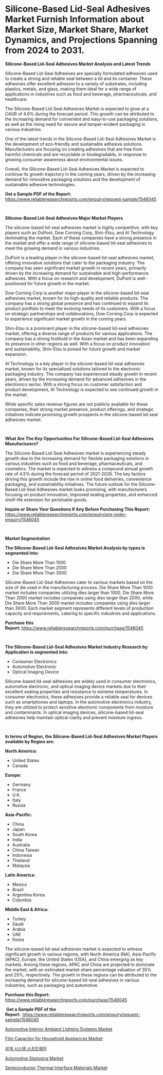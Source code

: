 <p><h1>Silicone-Based Lid-Seal Adhesives Market Furnish Information about Market Size, Market Share, Market Dynamics, and Projections Spanning from 2024 to 2031.</h1></p><p><strong>Silicone-Based Lid-Seal Adhesives Market Analysis and Latest Trends</strong></p>
<p><p>Silicone-Based Lid-Seal Adhesives are specially formulated adhesives used to create a strong and reliable seal between a lid and its container. These adhesives offer excellent adhesion to a variety of substrates, including plastics, metals, and glass, making them ideal for a wide range of applications in industries such as food and beverage, pharmaceuticals, and healthcare.</p><p>The Silicone-Based Lid-Seal Adhesives Market is expected to grow at a CAGR of 4.6% during the forecast period. This growth can be attributed to the increasing demand for convenient and easy-to-use packaging solutions, as well as the rising need for secure and tamper-evident packaging in various industries.</p><p>One of the latest trends in the Silicone-Based Lid-Seal Adhesives Market is the development of eco-friendly and sustainable adhesive solutions. Manufacturers are focusing on creating adhesives that are free from harmful chemicals and are recyclable or biodegradable, in response to growing consumer awareness about environmental issues.</p><p>Overall, the Silicone-Based Lid-Seal Adhesives Market is expected to continue its growth trajectory in the coming years, driven by the increasing demand for innovative packaging solutions and the development of sustainable adhesive technologies.</p></p>
<p><strong>Get a Sample PDF of the Report:&nbsp;</strong> <a href="https://www.reliableresearchreports.com/enquiry/request-sample/1546045">https://www.reliableresearchreports.com/enquiry/request-sample/1546045</a></p>
<p>&nbsp;</p>
<p><strong>Silicone-Based Lid-Seal Adhesives Major Market Players</strong></p>
<p><p>The silicone-based lid-seal adhesives market is highly competitive, with key players such as DuPont, Dow Corning Corp, Shin-Etsu, and AI Technology dominating the market. Each of these companies have a strong presence in the market and offer a wide range of silicone-based lid-seal adhesives to meet the growing demand in various industries.</p><p>DuPont is a leading player in the silicone-based lid-seal adhesives market, offering innovative solutions that cater to the packaging industry. The company has seen significant market growth in recent years, primarily driven by the increasing demand for sustainable and high-performance adhesives. With a focus on research and development, DuPont is well-positioned for future growth in the market.</p><p>Dow Corning Corp is another major player in the silicone-based lid-seal adhesives market, known for its high-quality and reliable products. The company has a strong global presence and has continued to expand its product portfolio to meet the evolving needs of its customers. With a focus on strategic partnerships and collaborations, Dow Corning Corp is expected to experience significant market growth in the coming years.</p><p>Shin-Etsu is a prominent player in the silicone-based lid-seal adhesives market, offering a diverse range of products for various applications. The company has a strong foothold in the Asian market and has been expanding its presence in other regions as well. With a focus on product innovation and sustainability, Shin-Etsu is poised for future growth and market expansion.</p><p>AI Technology is a key player in the silicone-based lid-seal adhesives market, known for its specialized solutions tailored to the electronic packaging industry. The company has experienced steady growth in recent years, driven by the increasing demand for advanced adhesives in the electronics sector. With a strong focus on customer satisfaction and product development, AI Technology is expected to see continued growth in the market.</p><p>While specific sales revenue figures are not publicly available for these companies, their strong market presence, product offerings, and strategic initiatives indicate promising growth prospects in the silicone-based lid-seal adhesives market.</p></p>
<p>&nbsp;</p>
<p><strong>What Are The Key Opportunities For Silicone-Based Lid-Seal Adhesives Manufacturers?</strong></p>
<p><p>The Silicone-Based Lid-Seal Adhesives market is experiencing steady growth due to the increasing demand for flexible packaging solutions in various industries such as food and beverage, pharmaceuticals, and cosmetics. The market is expected to witness a compound annual growth rate of 4.5% during the forecast period of 2021-2026. The key factors driving this growth include the rise in online food deliveries, convenience packaging, and sustainability initiatives. The future outlook for the Silicone-Based Lid-Seal Adhesives market looks promising, with manufacturers focusing on product innovation, improved sealing properties, and enhanced shelf-life extension for perishable goods.</p></p>
<p><strong>Inquire or Share Your Questions If Any Before Purchasing This Report:</strong> <a href="https://www.reliableresearchreports.com/enquiry/pre-order-enquiry/1546045">https://www.reliableresearchreports.com/enquiry/pre-order-enquiry/1546045</a></p>
<p>&nbsp;</p>
<p><strong>Market Segmentation</strong></p>
<p><strong>The Silicone-Based Lid-Seal Adhesives Market Analysis by types is segmented into:</strong></p>
<p><ul><li>Die Share More Than 1000</li><li>Die Share More Than 2000</li><li>Die Share More Than 3000</li></ul></p>
<p><p>Silicone-Based Lid-Seal Adhesives cater to various markets based on the size of die used in the manufacturing process. Die Share More Than 1000 market includes companies utilizing dies larger than 1000, Die Share More Than 2000 market includes companies using dies larger than 2000, while Die Share More Than 3000 market includes companies using dies larger than 3000. Each market segment represents different levels of production capacity and requirements, catering to specific industries and applications.</p></p>
<p><strong>Purchase this Report:&nbsp;</strong><a href="https://www.reliableresearchreports.com/purchase/1546045">https://www.reliableresearchreports.com/purchase/1546045</a></p>
<p>&nbsp;</p>
<p><strong>The Silicone-Based Lid-Seal Adhesives Market Industry Research by Application is segmented into:</strong></p>
<p><ul><li>Consumer Electronics</li><li>Automotive Electronic</li><li>Optical Imaging Device</li></ul></p>
<p><p>Silicone-based lid-seal adhesives are widely used in consumer electronics, automotive electronic, and optical imaging device markets due to their excellent sealing properties and resistance to extreme temperatures. In consumer electronics, these adhesives provide a reliable seal for devices such as smartphones and laptops. In the automotive electronics industry, they are utilized to protect sensitive electronic components from moisture and contaminants. In optical imaging devices, silicone-based lid-seal adhesives help maintain optical clarity and prevent moisture ingress.</p></p>
<p>&nbsp;</p>
<p><strong>In terms of Region, the Silicone-Based Lid-Seal Adhesives Market Players available by Region are:</strong></p>
<p>
    <p> <strong> North America: </strong>
        <ul>
            <li>United States</li>
            <li>Canada</li>
        </ul>
        </p> 
    <p> <strong> Europe: </strong>
        <ul>
            <li>Germany</li>
            <li>France</li>
            <li>U.K.</li>
            <li>Italy</li>
            <li>Russia</li>
        </ul>
        </p> 
    <p> <strong> Asia-Pacific: </strong>
        <ul>
            <li>China</li>
            <li>Japan</li>
            <li>South Korea</li>
            <li>India</li>
            <li>Australia</li>
            <li>China Taiwan</li>
            <li>Indonesia</li>
            <li>Thailand</li>
            <li>Malaysia</li>
        </ul>
        </p> 
    <p> <strong> Latin America: </strong>
        <ul>
            <li>Mexico</li>
            <li>Brazil</li>
            <li>Argentina Korea</li>
            <li>Colombia</li>
        </ul>
        </p> 
    <p> <strong> Middle East & Africa: </strong>
        <ul>
            <li>Turkey</li>
            <li>Saudi</li>
            <li>Arabia</li>
            <li>UAE</li>
            <li>Korea</li>
        </ul>
    </p>
    </p>
<p><p>The silicone-based lid-seal adhesives market is expected to witness significant growth in various regions, with North America (NA), Asia-Pacific (APAC), Europe, the United States (USA), and China emerging as key markets. Among these regions, APAC and China are projected to dominate the market, with an estimated market share percentage valuation of 35% and 25%, respectively. The growth in these regions can be attributed to the increasing demand for silicone-based lid-seal adhesives in various industries, such as packaging and automotive.</p></p>
<p><strong>Purchase this Report: </strong><a href="https://www.reliableresearchreports.com/purchase/1546045">https://www.reliableresearchreports.com/purchase/1546045</a></p>
<p>&nbsp;<strong>Get a Sample PDF of the Report:&nbsp;&nbsp;</strong><a href="https://www.reliableresearchreports.com/enquiry/request-sample/1546045">https://www.reliableresearchreports.com/enquiry/request-sample/1546045</a></p>
<p><strong></strong></p>
<p><p><a href="https://issuu.com/reportprime-2/docs/automotive-interior-ambient-lighting-systems-marke">Automotive Interior Ambient Lighting Systems Market</a></p><p><a href="https://github.com/jerrycopelandthomaswsqd8q/Market-Research-Report-List-2/blob/main/film-capacitor-for-household-appliances-market.md">Film Capacitor for Household Appliances Market</a></p><p><a href="https://github.com/nuekbpymrrz5/Market-Research-Report-List-1/blob/main/182845811947.md">설계 시스템 소프트웨어</a></p><p><a href="https://issuu.com/reportprime-2/docs/automotive-stamping-market-size-2030.pptx">Automotive Stamping Market</a></p><p><a href="https://github.com/brenzgnarento/Market-Research-Report-List-1/blob/main/semiconductor-thermal-interface-materials-market.md">Semiconductor Thermal Interface Materials Market</a></p></p>